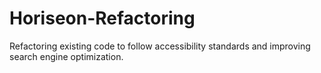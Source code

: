 # Horiseon-Refactoring
Refactoring existing code to follow accessibility standards and improving search engine optimization.
